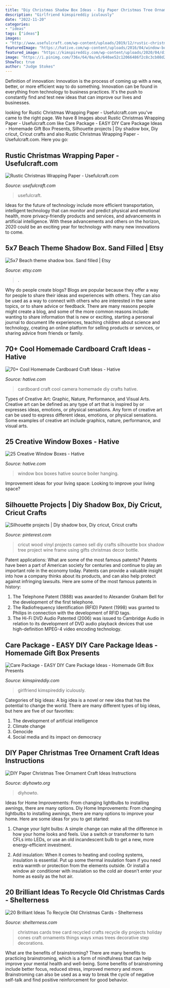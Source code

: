 ```yaml
---
title: "Diy Christmas Shadow Box Ideas - Diy Paper Christmas Tree Ornament Craft Ideas Instructions"
description: "Girlfriend kimspireddiy iculously"
date: "2022-11-20"
categories:
- "ideas"
tags: ["ideas"]
images:
- "http://www.usefulcraft.com/wp-content/uploads/2019/12/rustic-christmas-wrapping-paper-4.jpg"
featuredImage: "https://hative.com/wp-content/uploads/2016/04/window-box/5-window-box-ideas.jpg"
featured_image: "https://kimspireddiy.com/wp-content/uploads/2020/04/diy-care-package-red-4.jpg"
image: "https://i.pinimg.com/736x/64/0a/e5/640ae52c12066486f2c8c3cb08d28be9.jpg"
ShowToc: true
author: "Judge Stokes"
---
```



Definition of innovation:
Innovation is the process of coming up with a new, better, or more efficient way to do something. Innovation can be found in everything from technology to business practices. It's the push to constantly find and test new ideas that can improve our lives and businesses.

	

		
looking for Rustic Christmas Wrapping Paper - Usefulcraft.com you've came to the right page. We have 8 Images about Rustic Christmas Wrapping Paper - Usefulcraft.com like Care Package - EASY DIY Care Package Ideas - Homemade Gift Box Presents, Silhouette projects | Diy shadow box, Diy cricut, Cricut crafts and also Rustic Christmas Wrapping Paper - Usefulcraft.com. Here you go:
		
    
## Rustic Christmas Wrapping Paper - Usefulcraft.com

<img loading=lazy src="http://www.usefulcraft.com/wp-content/uploads/2019/12/rustic-christmas-wrapping-paper-4.jpg" onerror="this.onerror=null;this.src='https://tse2.mm.bing.net/th?id=OIP.09qwOzzNejcvZ5YyfT5wBAHaLH&amp;pid=15.1';" alt="Rustic Christmas Wrapping Paper - Usefulcraft.com">

_Source: usefulcraft.com_

>usefulcraft. 

	

Ideas for the future of technology include more efficient transportation, intelligent technology that can monitor and predict physical and emotional health, more privacy-friendly products and services, and advancements in artificial intelligence. With these advancements and others on the horizon, 2020 could be an exciting year for technology with many new innovations to come.

    
## 5x7 Beach Theme Shadow Box. Sand Filled | Etsy

<img loading=lazy src="https://i.etsystatic.com/24763035/r/il/2a9a2a/2533111555/il_794xN.2533111555_3bfp.jpg" onerror="this.onerror=null;this.src='https://tse2.mm.bing.net/th?id=OIP.zZoSw8ytT9r9KVJZ5cMf0wHaJ4&amp;pid=15.1';" alt="5x7 Beach theme shadow box. Sand filled | Etsy">

_Source: etsy.com_

>. 

	

Why do people create blogs?
Blogs are popular because they offer a way for people to share their ideas and experiences with others. They can also be used as a way to connect with others who are interested in the same topics, or to share advice or feedback. There are many reasons people might create a blog, and some of the more common reasons include: wanting to share information that is new or exciting, starting a personal journal to document life experiences, teaching children about science and technology, creating an online platform for selling products or services, or sharing advice from friends or family.

    
## 70+ Cool Homemade Cardboard Craft Ideas - Hative

<img loading=lazy src="https://hative.com/wp-content/uploads/2014/04/cardboard-crafts/21-diy-cardboard-craft-camera.jpg" onerror="this.onerror=null;this.src='https://tse1.mm.bing.net/th?id=OIP.UNgqKMiGlt1cnmAG4t01KgHaFi&amp;pid=15.1';" alt="70+ Cool Homemade Cardboard Craft Ideas - Hative">

_Source: hative.com_

>cardboard craft cool camera homemade diy crafts hative. 

	

Types of Creative Art: Graphic, Nature, Performance, and Visual Arts.
Creative art can be defined as any type of art that is inspired by or expresses ideas, emotions, or physical sensations. Any form of creative art can be used to express different ideas, emotions, or physical sensations. Some examples of creative art include graphics, nature, performance, and visual arts.

    
## 25 Creative Window Boxes - Hative

<img loading=lazy src="https://hative.com/wp-content/uploads/2016/04/window-box/5-window-box-ideas.jpg" onerror="this.onerror=null;this.src='https://tse2.mm.bing.net/th?id=OIP.9I8QrYH3j2AJMmyxKHjI2wHaK1&amp;pid=15.1';" alt="25 Creative Window Boxes - Hative">

_Source: hative.com_

>window box boxes hative source boiler hanging. 

	

Improvement ideas for your living space:
Looking to improve your living space?

    
## Silhouette Projects | Diy Shadow Box, Diy Cricut, Cricut Crafts

<img loading=lazy src="https://i.pinimg.com/736x/64/0a/e5/640ae52c12066486f2c8c3cb08d28be9.jpg" onerror="this.onerror=null;this.src='https://tse3.mm.bing.net/th?id=OIP.6TkDZg-60VDetusHUfyU0AHaJ4&amp;pid=15.1';" alt="Silhouette projects | Diy shadow box, Diy cricut, Cricut crafts">

_Source: pinterest.com_

>cricut wood vinyl projects cameo sell diy crafts silhouette box shadow tree project wine frame using gifts christmas decor bottle. 

	

Patent applications: What are some of the most famous patents?
Patents have been a part of American society for centuries and continue to play an important role in the economy today. Patents can provide a valuable insight into how a company thinks about its products, and can also help protect against infringing lawsuits. Here are some of the most famous patents in history: 
1. The Telephone Patent (1888) was awarded to Alexander Graham Bell for the development of the first telephone. 
2. The Radiofrequency Identification (RFID) Patent (1998) was granted to Philips in connection with the development of RFID tags. 
3. The Hi-Fi DVD Audio Patented (2006) was issued to Cambridge Audio in relation to its development of DVD audio playback devices that use high-definition MPEG-4 video encoding technology. 

    
## Care Package - EASY DIY Care Package Ideas - Homemade Gift Box Presents

<img loading=lazy src="https://kimspireddiy.com/wp-content/uploads/2020/04/diy-care-package-red-4.jpg" onerror="this.onerror=null;this.src='https://tse1.mm.bing.net/th?id=OIP.wM3uIc7kdVlGrccFxSFuSgHaKn&amp;pid=15.1';" alt="Care Package - EASY DIY Care Package Ideas - Homemade Gift Box Presents">

_Source: kimspireddiy.com_

>girlfriend kimspireddiy iculously. 

	

Categories of big ideas:
A big idea is a novel or new idea that has the potential to change the world. There are many different types of big ideas, but here are five of our favorites: 
1. The development of artificial intelligence 
2. Climate change 
3. Genocide 
4. Social media and its impact on democracy 

    
## DIY Paper Christmas Tree Ornament Craft Ideas Instructions

<img loading=lazy src="http://www.diyhowto.org/wp-content/uploads/DIYHowto-DIY-Paper-Christmas-Tree-Ornament-Craft-Ideas-09.jpg" onerror="this.onerror=null;this.src='https://tse4.mm.bing.net/th?id=OIP.k-RBP45LUswyrSuARFEggAHaKZ&amp;pid=15.1';" alt="DIY Paper Christmas Tree Ornament Craft Ideas Instructions">

_Source: diyhowto.org_

>diyhowto. 

	

Ideas for Home Improvements: From changing lightbulbs to installing awnings, there are many options.
Diy Home Improvements: From changing lightbulbs to installing awnings, there are many options to improve your home. Here are some ideas for you to get started: 
1. Change your light bulbs: A simple change can make all the difference in how your home looks and feels. Use a switch or transformer to turn CFLs into LEDs, or use an old incandescent bulb to get a new, more energy-efficient investment. 

2. Add insulation: When it comes to heating and cooling systems, insulation is essential. Put up some thermal insulation foam if you need extra warmth or protection from the elements outside. Or install a window air conditioner with insulation so the cold air doesn’t enter your home as easily as the hot air. 


    
## 20 Brilliant Ideas To Recycle Old Christmas Cards - Shelterness

<img loading=lazy src="https://i.shelterness.com/2016/12/15-Christmas-tree-of-cones-made-of-Christmas-cards.jpg" onerror="this.onerror=null;this.src='https://tse4.mm.bing.net/th?id=OIP.psrE-tf9jUW-IYrQoZTUNgHaL2&amp;pid=15.1';" alt="20 Brilliant Ideas To Recycle Old Christmas Cards - Shelterness">

_Source: shelterness.com_

>christmas cards tree card recycled crafts recycle diy projects holiday cones craft ornaments things ways xmas trees decorative step decorations. 

	

What are the benefits of brainstroming?
There are many benefits to practicing brainstroming, which is a form of mindfulness that can help improve your mental health and well-being. Some benefits of brainstroming include better focus, reduced stress, improved memory and more. Brainstroming can also be used as a way to break the cycle of negative self-talk and find positive reinforcement for good behavior.

